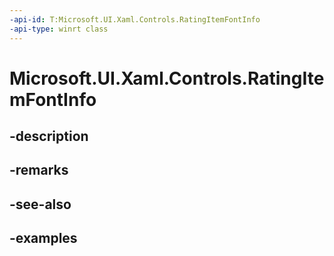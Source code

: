 ```yaml
---
-api-id: T:Microsoft.UI.Xaml.Controls.RatingItemFontInfo
-api-type: winrt class
---
```


<!-- Class syntax.
public class RatingItemFontInfo : RatingItemInfo, RatingItemInfo
-->

# Microsoft.UI.Xaml.Controls.RatingItemFontInfo

## -description

## -remarks

## -see-also

## -examples

